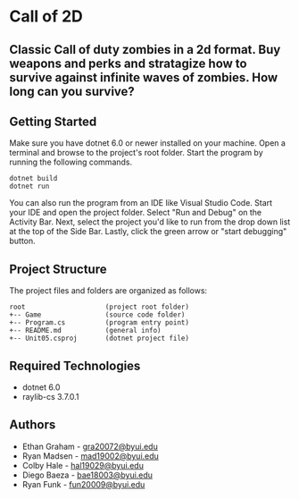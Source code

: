 # Call of 2D
Classic Call of duty zombies in a 2d format. Buy weapons and perks and stratagize how to survive 
against infinite waves of zombies. How long can you survive? 
---
## Getting Started
Make sure you have dotnet 6.0 or newer installed on your machine. Open 
a terminal and browse to the project's root folder. Start the program 
by running the following commands.
```
dotnet build
dotnet run 
```
You can also run the program from an IDE like Visual Studio Code. 
Start your IDE and open the project folder. Select "Run and Debug" on 
the Activity Bar. Next, select the project you'd like to run from the 
drop down list at the top of the Side Bar. Lastly, click the green 
arrow or "start debugging" button.

## Project Structure
The project files and folders are organized as follows:
```
root                    (project root folder)
+-- Game                (source code folder)
+-- Program.cs          (program entry point)    
+-- README.md           (general info)
+-- Unit05.csproj       (dotnet project file)
```

## Required Technologies
* dotnet 6.0
* raylib-cs 3.7.0.1

## Authors
* Ethan Graham - gra20072@byui.edu
* Ryan Madsen - mad19002@byui.edu
* Colby Hale - hal19029@byui.edu 
* Diego Baeza - bae18003@byui.edu 
* Ryan Funk - fun20009@byui.edu
